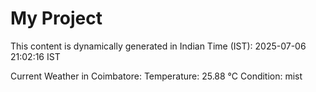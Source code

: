 # My Project

This content is dynamically generated in Indian Time (IST): 2025-07-06 21:02:16 IST


Current Weather in Coimbatore:
Temperature: 25.88 °C
Condition: mist
